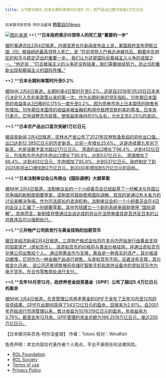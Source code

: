 ```yaml
---
title: 2/5银河快讯:日本长期利率暂时升至0.2%；农产品出口首次突破1万亿日元
---
```

`日本银河系农场-阿尔法星球` [轉載自GNews](https://gnews.org/zh-hans/1966182/)

![](https://assets.gnews.org/wp-content/uploads/2022/02/图片1-20.png)[图片来源](https://gentosha-go.com/)
**1.****日本政府表示IS领导人的死亡是“重要的一步”**

[据时事通讯社2月4日报道，内阁官房长在新闻发布会上说，美国政府宣布伊斯兰国（IS）极端组织最高领导人死亡，是 “在前领导人巴格达迪被杀后，朝着中东地区的和平与稳定迈出的重要一步。 我们认为这是国际反极端主义斗争的成就之一。“他还说：”打击极端主义的斗争还没有结束，我们需要继续努力，防止IS的重新出现和极端主义的国际传播。”](https://news.yahoo.co.jp/articles/cca6ebc516772229cccd14883d13784dfa09aa85)

**2.****日本长期利率暂时升至0.2%**

[据NHK 2月4日报道，长期利率4日暂时升至0.2%，这是自2016年1月29日日本央行决定引入负利率政策以来的第一次。作为长期利率的领先指标，10年期日本国债的收益率从3日晚的0.175%一度升至0.2%，因为债券市场上日本国债的抛售有所增加。10年期日本国债的收益率被金融机构用作抵押贷款利率的基准，日本央行表示，它将调整货币政策，使收益率保持在0%左右，允许正负0.25%的波动。](https://www3.nhk.or.jp/news/html/20220204/k10013466671000.html?utm_int=news-business_contents_list-items_014)

**3.****日本农产品出口首次突破1万亿日元**

[据读卖新闻 2月4日报道，农林水产省公布了2021年农林牧渔食品的初步出口值。 出口达到12,385亿日元的历史新高，比前一年增长25.6%。 这是连续第九年创下新高，也是该数字首次超过1万亿日元。 清酒的出口增长了66.4%，达到402亿日元，包括和牛在内的牛肉出口增长了85.9%，达到537亿日元。 清酒增加了66.4%，达到402亿日元，牛肉增加了85.9%，达到537亿日元。政府制定了到2025年将出口增加到2万亿日元，到2030年增加到5万亿日元的目标。](https://news.yahoo.co.jp/articles/c758788576639fe628e8b8ebf904db052c7202e8)

**4.****日本法制审议会公布商业《国际调停》大纲草案**

[据NHK 2月4日报道，法制审议会的一个小组委员会已经起草了一份解决与外国公司争端的新制度纲要草案，该制度将鼓励使用国际调解，其目的是通过有关各方的讨论来解决争端。作为司法部长的咨询机构，法制审议会的一个小组委员会在4日的会议上汇编了一份纲要草案，其中包括建立一个新的系统来鼓励使用 “国际调解”。具体而言，新制度将使通过会谈达成的协议在法院审查其是否违反日本的公共秩序后可以强制执行。](https://www3.nhk.or.jp/news/html/20220204/k10013467091000.html?utm_int=news-politics_contents_list-items_007)

**5.****三井物产公司欲发行与黄金挂钩的加密货币**

[据日本经济新闻2月4日报道，三井物产株式会社将在本月内开始发行由黄金支持的加密资产（虚拟货币）。 该虚拟货币的价格将与黄金价格挂钩，并通过虚拟货币兑换公司出售给个人。 通过用黄金作为支撑，黄金是一种真实的资产，其价格波动缓慢，它将作为一种金融产品进行销售，与虚拟货币不同，后者没有支撑，其价格变化迅速。 该公司还希望能够将存储在智能手机和其他设备中的虚拟货币作为电子货币，在合作零售商处进行支付。](https://www.nikkei.com/article/DGXZQOUC2698T0W1A121C2000000/)

**6.****去年10月至12月，政府养老金投资基金（****GPIF****）公布了超过5.4万亿日元的盈余**

[据NHK 2月4日报道，负责管理公共养老基金的GPIF于发布了去年10月至12月的投资结果。GPIF在此期间获得了54372亿日元的盈余，回报率为2.81%。自2001年开始进行市场管理以来，累计收益为1076319亿日元的盈余，年收益率为3.79%。截至去年12月底，GPIF管理的资金总额为199.2518万亿日元，接近200万亿日元。](https://www3.nhk.or.jp/news/html/20220204/k10013467391000.html?utm_int=news-business_contents_list-items_007)

【日本银河系农场-阿尔法星球】
作者：Totoro
校对：Windfish

 

免责声明：本文内容仅代表作者个人观点，平台不承担任何法律风险。

- [ROL Foundation](https://rolfoundation.org/)
- [ROL Society](https://rolsociety.org/)
- [Terms of use](https://gnews.org/terms-of-use-3/)
- [Privacy Policy](https://gnews.org/privacy-policy/)
